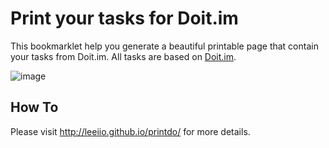 Print your tasks for Doit.im
===========================

This bookmarklet help you generate a beautiful printable page that contain your tasks from Doit.im. All tasks are based on [Doit.im](http://doit.im).

![image](http://media.tumblr.com/tumblr_lystl1BJyW1r64r8x.jpg)

## How To

Please visit <http://leeiio.github.io/printdo/> for more details.